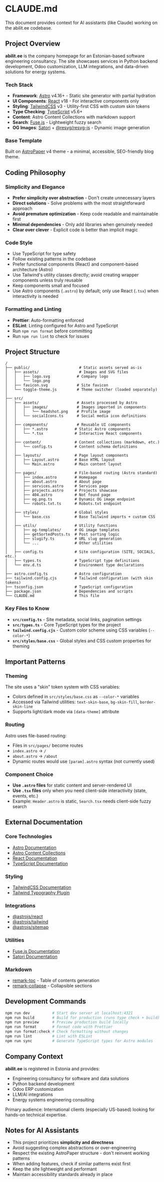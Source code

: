 # CLAUDE.md

This document provides context for AI assistants (like Claude) working on the abilit.ee codebase.

## Project Overview

**abilit.ee** is the company homepage for an Estonian-based software engineering consultancy. The site showcases services in Python backend development, Odoo customization, LLM integrations, and data-driven solutions for energy systems.

### Tech Stack

- **Framework**: [Astro](https://astro.build/) v4.16+ - Static site generator with partial hydration
- **UI Components**: [React](https://react.dev/) v18 - For interactive components only
- **Styling**: [TailwindCSS](https://tailwindcss.com/) v3 - Utility-first CSS with custom skin tokens
- **Type Checking**: [TypeScript](https://www.typescriptlang.org/) v5.6+
- **Content**: Astro Content Collections with markdown support
- **Search**: [Fuse.js](https://fusejs.io/) - Lightweight fuzzy search
- **OG Images**: [Satori](https://github.com/vercel/satori) + [@resvg/resvg-js](https://github.com/yisibl/resvg-js) - Dynamic image generation

### Base Template

Built on [AstroPaper](https://github.com/satnaing/astro-paper) v4 theme - a minimal, accessible, SEO-friendly blog theme.

## Coding Philosophy

### Simplicity and Elegance

- **Prefer simplicity over abstraction** - Don't create unnecessary layers
- **Direct solutions** - Solve problems with the most straightforward approach
- **Avoid premature optimization** - Keep code readable and maintainable first
- **Minimal dependencies** - Only add libraries when genuinely needed
- **Clear over clever** - Explicit code is better than implicit magic

### Code Style

- Use TypeScript for type safety
- Follow existing patterns in the codebase
- Prefer functional components (React) and component-based architecture (Astro)
- Use Tailwind's utility classes directly; avoid creating wrapper components unless truly reusable
- Keep components small and focused
- Use Astro components (`.astro`) by default; only use React (`.tsx`) when interactivity is needed

### Formatting and Linting

- **Prettier**: Auto-formatting enforced
- **ESLint**: Linting configured for Astro and TypeScript
- Run `npm run format` before committing
- Run `npm run lint` to check for issues

## Project Structure

```
/
├── public/                      # Static assets served as-is
│   ├── assets/                  # Images and SVG files
│   │   ├── logo.svg            # Company logo
│   │   └── logo.png
│   ├── favicon.svg             # Site favicon
│   └── toggle-theme.js         # Theme switcher (loaded separately)
│
├── src/
│   ├── assets/                 # Assets processed by Astro
│   │   ├── images/             # Images imported in components
│   │   │   └── headshot.png    # Profile image
│   │   └── socialIcons.ts      # Social media icon definitions
│   │
│   ├── components/             # Reusable UI components
│   │   ├── *.astro            # Static Astro components
│   │   └── *.tsx              # Interactive React components
│   │
│   ├── content/               # Content collections (markdown, etc.)
│   │   └── config.ts          # Content schema definitions
│   │
│   ├── layouts/               # Page layout components
│   │   ├── Layout.astro       # Base HTML layout
│   │   └── Main.astro         # Main content layout
│   │
│   ├── pages/                 # File-based routing (Astro standard)
│   │   ├── index.astro        # Homepage
│   │   ├── about.astro        # About page
│   │   ├── services.astro     # Services page
│   │   ├── projects.astro     # Projects showcase
│   │   ├── 404.astro          # Not found page
│   │   ├── og.png.ts          # Dynamic OG image endpoint
│   │   └── robots.txt.ts      # Robots.txt endpoint
│   │
│   ├── styles/                # Global styles
│   │   └── base.css           # Base Tailwind imports + custom CSS
│   │
│   ├── utils/                 # Utility functions
│   │   ├── og-templates/      # OG image templates
│   │   ├── getSortedPosts.ts  # Post sorting logic
│   │   ├── slugify.ts         # URL slug generation
│   │   └── ...                # Other utilities
│   │
│   ├── config.ts              # Site configuration (SITE, SOCIALS, etc.)
│   ├── types.ts               # TypeScript type definitions
│   └── env.d.ts               # Environment type declarations
│
├── astro.config.ts            # Astro configuration
├── tailwind.config.cjs        # Tailwind configuration (with skin tokens)
├── tsconfig.json              # TypeScript configuration
├── package.json               # Dependencies and scripts
└── CLAUDE.md                  # This file
```

### Key Files to Know

- **`src/config.ts`** - Site metadata, social links, pagination settings
- **`src/types.ts`** - Core TypeScript types for the project
- **`tailwind.config.cjs`** - Custom color scheme using CSS variables (`--color-*`)
- **`src/styles/base.css`** - Global styles and CSS custom properties for theming

## Important Patterns

### Theming

The site uses a "skin" token system with CSS variables:
- Colors defined in `src/styles/base.css` as `--color-*` variables
- Accessed via Tailwind utilities: `text-skin-base`, `bg-skin-fill`, `border-skin-line`
- Supports light/dark mode via `[data-theme]` attribute

### Routing

Astro uses file-based routing:
- Files in `src/pages/` become routes
- `index.astro` → `/`
- `about.astro` → `/about`
- Dynamic routes would use `[param].astro` syntax (not currently used)

### Component Choice

- **Use `.astro` files** for static content and server-rendered UI
- **Use `.tsx` files** only when you need client-side interactivity (state, events, etc.)
- Example: `Header.astro` is static, `Search.tsx` needs client-side fuzzy search

## External Documentation

### Core Technologies
- [Astro Documentation](https://docs.astro.build/)
- [Astro Content Collections](https://docs.astro.build/en/guides/content-collections/)
- [React Documentation](https://react.dev/)
- [TypeScript Documentation](https://www.typescriptlang.org/docs/)

### Styling
- [TailwindCSS Documentation](https://tailwindcss.com/docs)
- [Tailwind Typography Plugin](https://tailwindcss.com/docs/typography-plugin)

### Integrations
- [@astrojs/react](https://docs.astro.build/en/guides/integrations-guide/react/)
- [@astrojs/tailwind](https://docs.astro.build/en/guides/integrations-guide/tailwind/)
- [@astrojs/sitemap](https://docs.astro.build/en/guides/integrations-guide/sitemap/)

### Utilities
- [Fuse.js Documentation](https://fusejs.io/)
- [Satori Documentation](https://github.com/vercel/satori)

### Markdown
- [remark-toc](https://github.com/remarkjs/remark-toc) - Table of contents generation
- [remark-collapse](https://github.com/Levi-Lesches/remark-collapse) - Collapsible sections

## Development Commands

```bash
npm run dev          # Start dev server at localhost:4321
npm run build        # Build for production (runs type check + build)
npm run preview      # Preview production build locally
npm run format       # Format code with Prettier
npm run format:check # Check formatting without changes
npm run lint         # Lint with ESLint
npm run sync         # Generate TypeScript types for Astro modules
```

## Company Context

**abilit.ee** is registered in Estonia and provides:
- Engineering consultancy for software and data solutions
- Python backend development
- Odoo ERP customization
- LLM/AI integrations
- Energy systems engineering consulting

Primary audience: International clients (especially US-based) looking for hands-on technical expertise.

## Notes for AI Assistants

- This project prioritizes **simplicity and directness**
- Avoid suggesting complex abstractions or over-engineering
- Respect the existing AstroPaper structure - don't reinvent working patterns
- When adding features, check if similar patterns exist first
- Keep the site lightweight and performant
- Maintain accessibility standards already in place
